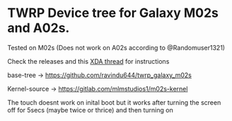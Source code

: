 # TWRP Device tree for Galaxy M02s and A02s.

Tested on M02s (Does not work on A02s according to @Randomuser1321)

Check the releases and this [XDA thread](https://xdaforums.com/t/guide-m025f-flashing-a-gsi-with-and-without-twrp.4643733/) for instructions



base-tree -> https://github.com/ravindu644/twrp_galaxy_m02s

Kernel-source -> https://gitlab.com/mlmstudios1/m02s-kernel

The touch doesnt work on inital boot but it works after turning the screen off for 5secs (maybe twice or thrice) and then turning on
